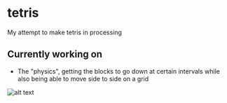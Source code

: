 # tetris
My attempt to make tetris in processing

## Currently working on

* The "physics", getting the blocks to go down at certain intervals while also being able to move side to side on a grid

![alt text](https://puu.sh/BKp2r/45bd9e876e.png)
